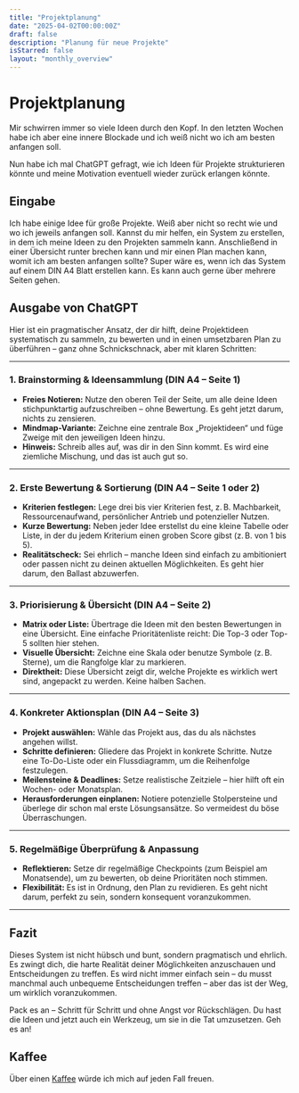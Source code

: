 ```yaml
---
title: "Projektplanung"
date: "2025-04-02T00:00:00Z"
draft: false
description: "Planung für neue Projekte"
isStarred: false
layout: "monthly_overview"
---
```


# Projektplanung

Mir schwirren immer so viele Ideen durch den Kopf.
In den letzten Wochen habe ich aber eine innere Blockade und
ich weiß nicht wo ich am besten anfangen soll.

Nun habe ich mal ChatGPT gefragt, wie ich Ideen für Projekte
strukturieren könnte und meine Motivation eventuell wieder
zurück erlangen könnte.

## Eingabe

Ich habe einige Idee für große Projekte. Weiß aber nicht so recht wie und wo ich jeweils anfangen soll. Kannst du mir helfen, ein System zu erstellen, in dem ich meine Ideen zu den Projekten sammeln kann. Anschließend in einer Übersicht runter brechen kann und mir einen Plan machen kann, womit ich am besten anfangen sollte?
Super wäre es, wenn ich das System auf einem DIN A4 Blatt erstellen kann.
Es kann auch gerne über mehrere Seiten gehen.

## Ausgabe von ChatGPT

Hier ist ein pragmatischer Ansatz, der dir hilft, deine Projektideen systematisch zu sammeln, zu bewerten und in einen umsetzbaren Plan zu überführen – ganz ohne Schnickschnack, aber mit klaren Schritten:

---

### 1. Brainstorming & Ideensammlung (DIN A4 – Seite 1)
- **Freies Notieren:** Nutze den oberen Teil der Seite, um alle deine Ideen stichpunktartig aufzuschreiben – ohne Bewertung. Es geht jetzt darum, nichts zu zensieren.
- **Mindmap-Variante:** Zeichne eine zentrale Box „Projektideen“ und füge Zweige mit den jeweiligen Ideen hinzu.  
- **Hinweis:** Schreib alles auf, was dir in den Sinn kommt. Es wird eine ziemliche Mischung, und das ist auch gut so.

---

### 2. Erste Bewertung & Sortierung (DIN A4 – Seite 1 oder 2)
- **Kriterien festlegen:** Lege drei bis vier Kriterien fest, z. B. Machbarkeit, Ressourcenaufwand, persönlicher Antrieb und potenzieller Nutzen.
- **Kurze Bewertung:** Neben jeder Idee erstellst du eine kleine Tabelle oder Liste, in der du jedem Kriterium einen groben Score gibst (z. B. von 1 bis 5).  
- **Realitätscheck:** Sei ehrlich – manche Ideen sind einfach zu ambitioniert oder passen nicht zu deinen aktuellen Möglichkeiten. Es geht hier darum, den Ballast abzuwerfen.

---

### 3. Priorisierung & Übersicht (DIN A4 – Seite 2)
- **Matrix oder Liste:** Übertrage die Ideen mit den besten Bewertungen in eine Übersicht. Eine einfache Prioritätenliste reicht: Die Top-3 oder Top-5 sollten hier stehen.
- **Visuelle Übersicht:** Zeichne eine Skala oder benutze Symbole (z. B. Sterne), um die Rangfolge klar zu markieren.
- **Direktheit:** Diese Übersicht zeigt dir, welche Projekte es wirklich wert sind, angepackt zu werden. Keine halben Sachen.

---

### 4. Konkreter Aktionsplan (DIN A4 – Seite 3)
- **Projekt auswählen:** Wähle das Projekt aus, das du als nächstes angehen willst.
- **Schritte definieren:** Gliedere das Projekt in konkrete Schritte. Nutze eine To-Do-Liste oder ein Flussdiagramm, um die Reihenfolge festzulegen.
- **Meilensteine & Deadlines:** Setze realistische Zeitziele – hier hilft oft ein Wochen- oder Monatsplan.
- **Herausforderungen einplanen:** Notiere potenzielle Stolpersteine und überlege dir schon mal erste Lösungsansätze. So vermeidest du böse Überraschungen.

---

### 5. Regelmäßige Überprüfung & Anpassung
- **Reflektieren:** Setze dir regelmäßige Checkpoints (zum Beispiel am Monatsende), um zu bewerten, ob deine Prioritäten noch stimmen.
- **Flexibilität:** Es ist in Ordnung, den Plan zu revidieren. Es geht nicht darum, perfekt zu sein, sondern konsequent voranzukommen.

---

## Fazit
Dieses System ist nicht hübsch und bunt, sondern pragmatisch und ehrlich. Es zwingt dich, die harte Realität deiner Möglichkeiten anzuschauen und Entscheidungen zu treffen. Es wird nicht immer einfach sein – du musst manchmal auch unbequeme Entscheidungen treffen – aber das ist der Weg, um wirklich voranzukommen.

Pack es an – Schritt für Schritt und ohne Angst vor Rückschlägen. Du hast die Ideen und jetzt auch ein Werkzeug, um sie in die Tat umzusetzen. Geh es an!

## Kaffee

Über einen
[Kaffee](https://www.buymeacoffee.com/snuppedelua)
würde ich mich auf jeden Fall freuen.

